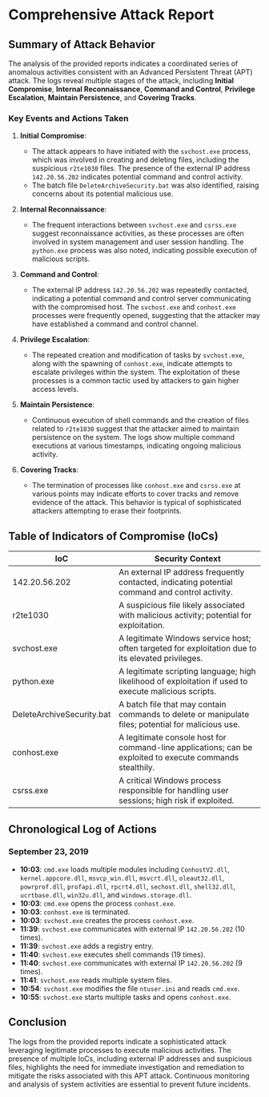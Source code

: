 # Comprehensive Attack Report

## Summary of Attack Behavior

The analysis of the provided reports indicates a coordinated series of anomalous activities consistent with an Advanced Persistent Threat (APT) attack. The logs reveal multiple stages of the attack, including **Initial Compromise**, **Internal Reconnaissance**, **Command and Control**, **Privilege Escalation**, **Maintain Persistence**, and **Covering Tracks**. 

### Key Events and Actions Taken

1. **Initial Compromise**: 
   - The attack appears to have initiated with the `svchost.exe` process, which was involved in creating and deleting files, including the suspicious `r2te1030` files. The presence of the external IP address `142.20.56.202` indicates potential command and control activity.
   - The batch file `DeleteArchiveSecurity.bat` was also identified, raising concerns about its potential malicious use.

2. **Internal Reconnaissance**: 
   - The frequent interactions between `svchost.exe` and `csrss.exe` suggest reconnaissance activities, as these processes are often involved in system management and user session handling. The `python.exe` process was also noted, indicating possible execution of malicious scripts.

3. **Command and Control**: 
   - The external IP address `142.20.56.202` was repeatedly contacted, indicating a potential command and control server communicating with the compromised host. The `svchost.exe` and `conhost.exe` processes were frequently opened, suggesting that the attacker may have established a command and control channel.

4. **Privilege Escalation**: 
   - The repeated creation and modification of tasks by `svchost.exe`, along with the spawning of `conhost.exe`, indicate attempts to escalate privileges within the system. The exploitation of these processes is a common tactic used by attackers to gain higher access levels.

5. **Maintain Persistence**: 
   - Continuous execution of shell commands and the creation of files related to `r2te1030` suggest that the attacker aimed to maintain persistence on the system. The logs show multiple command executions at various timestamps, indicating ongoing malicious activity.

6. **Covering Tracks**: 
   - The termination of processes like `conhost.exe` and `csrss.exe` at various points may indicate efforts to cover tracks and remove evidence of the attack. This behavior is typical of sophisticated attackers attempting to erase their footprints.

## Table of Indicators of Compromise (IoCs)

| IoC                          | Security Context                                                                                     |
|------------------------------|------------------------------------------------------------------------------------------------------|
| 142.20.56.202                | An external IP address frequently contacted, indicating potential command and control activity.     |
| r2te1030                     | A suspicious file likely associated with malicious activity; potential for exploitation.            |
| svchost.exe                  | A legitimate Windows service host; often targeted for exploitation due to its elevated privileges.   |
| python.exe                   | A legitimate scripting language; high likelihood of exploitation if used to execute malicious scripts. |
| DeleteArchiveSecurity.bat    | A batch file that may contain commands to delete or manipulate files; potential for malicious use.  |
| conhost.exe                  | A legitimate console host for command-line applications; can be exploited to execute commands stealthily. |
| csrss.exe                    | A critical Windows process responsible for handling user sessions; high risk if exploited.          |

## Chronological Log of Actions

### September 23, 2019

- **10:03**: `cmd.exe` loads multiple modules including `ConhostV2.dll`, `kernel.appcore.dll`, `msvcp_win.dll`, `msvcrt.dll`, `oleaut32.dll`, `powrprof.dll`, `profapi.dll`, `rpcrt4.dll`, `sechost.dll`, `shell32.dll`, `ucrtbase.dll`, `win32u.dll`, and `windows.storage.dll`.
- **10:03**: `cmd.exe` opens the process `conhost.exe`.
- **10:03**: `conhost.exe` is terminated.
- **10:03**: `svchost.exe` creates the process `conhost.exe`.
- **11:39**: `svchost.exe` communicates with external IP `142.20.56.202` (10 times).
- **11:39**: `svchost.exe` adds a registry entry.
- **11:40**: `svchost.exe` executes shell commands (19 times).
- **11:40**: `svchost.exe` communicates with external IP `142.20.56.202` (9 times).
- **11:41**: `svchost.exe` reads multiple system files.
- **10:54**: `svchost.exe` modifies the file `ntuser.ini` and reads `cmd.exe`.
- **10:55**: `svchost.exe` starts multiple tasks and opens `conhost.exe`.

## Conclusion

The logs from the provided reports indicate a sophisticated attack leveraging legitimate processes to execute malicious activities. The presence of multiple IoCs, including external IP addresses and suspicious files, highlights the need for immediate investigation and remediation to mitigate the risks associated with this APT attack. Continuous monitoring and analysis of system activities are essential to prevent future incidents.